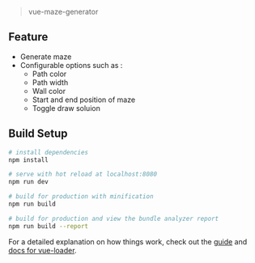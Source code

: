 > vue-maze-generator

## Feature
* Generate maze
* Configurable options such as :
    * Path color
    * Path width
    * Wall color
    * Start and end position of maze
    * Toggle draw soluion

## Build Setup

``` bash
# install dependencies
npm install

# serve with hot reload at localhost:8080
npm run dev

# build for production with minification
npm run build

# build for production and view the bundle analyzer report
npm run build --report
```

For a detailed explanation on how things work, check out the [guide](http://vuejs-templates.github.io/webpack/) and [docs for vue-loader](http://vuejs.github.io/vue-loader).
